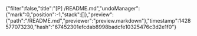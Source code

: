 {"filter":false,"title":"[P] /README.md","undoManager":{"mark":0,"position":-1,"stack":[]},"preview":{"path":"/README.md","previewer":"preview.markdown"},"timestamp":1428577073230,"hash":"67452301efcdab8998badcfe10325476c3d2e1f0"}
